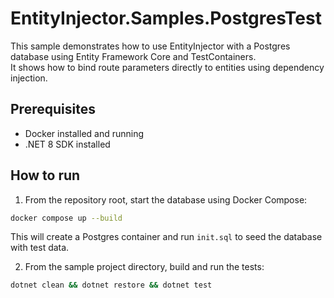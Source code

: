 # EntityInjector.Samples.PostgresTest

This sample demonstrates how to use EntityInjector with a Postgres database using Entity Framework Core and
TestContainers.  
It shows how to bind route parameters directly to entities using dependency injection.

## Prerequisites

- Docker installed and running
- .NET 8 SDK installed

## How to run

1. From the repository root, start the database using Docker Compose:

```bash
docker compose up --build
```

This will create a Postgres container and run `init.sql` to seed the database with test data.

2. From the sample project directory, build and run the tests:

```bash
dotnet clean && dotnet restore && dotnet test
```
